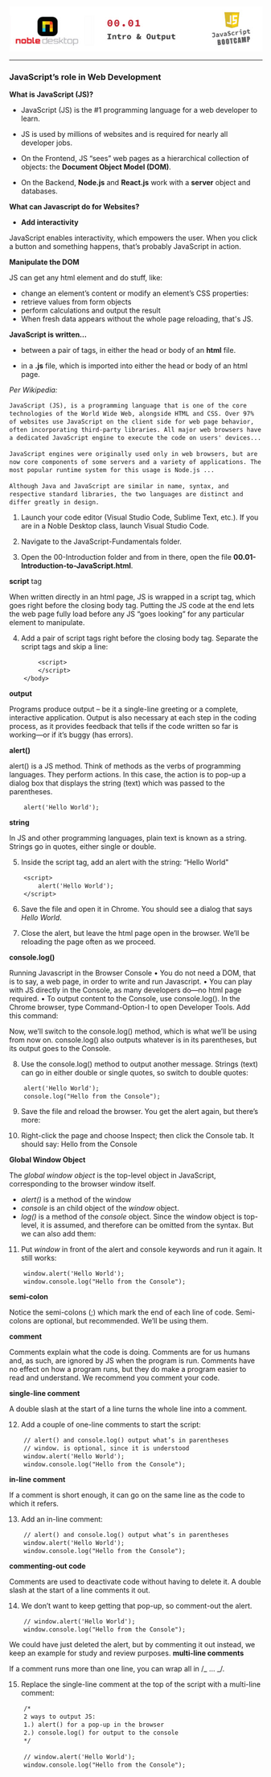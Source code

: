 <!-- ## Lesson 00.01: Intro and Output -->

<p align="center">
<img src="../../images/lessons/ND-JS-lesson-banner-0001.jpg">
</p>

<hr>

### JavaScript’s role in Web Development

**What is JavaScript (JS)?**

- JavaScript (JS) is the #1 programming language for a web developer to learn.

- JS is used by millions of websites and is required for nearly all developer jobs.

- On the Frontend, JS “sees” web pages as a hierarchical collection of objects: the **Document Object Model (DOM)**.

- On the Backend, **Node.js** and **React.js** work with a **server** object and databases.

**What can Javascript do for Websites?**

- **Add interactivity**

JavaScript enables interactivity, which empowers the user. When you click a button and something happens, that’s probably JavaScript in action.

**Manipulate the DOM**

JS can get any html element and do stuff, like:

- change an element’s content or modify an element’s CSS properties:
- retrieve values from form objects
- perform calculations and output the result
- When fresh data appears without the whole page reloading, that's JS.

**JavaScript is written…**

- between a pair of **<script></script>** tags, in either the head or body of an **html** file.

- in a **.js** file, which is imported into either the head or body of an html page.

_Per Wikipedia:_

    JavaScript (JS), is a programming language that is one of the core technologies of the World Wide Web, alongside HTML and CSS. Over 97% of websites use JavaScript on the client side for web page behavior, often incorporating third-party libraries. All major web browsers have a dedicated JavaScript engine to execute the code on users' devices...

    JavaScript engines were originally used only in web browsers, but are now core components of some servers and a variety of applications. The most popular runtime system for this usage is Node.js ...

    Although Java and JavaScript are similar in name, syntax, and respective standard libraries, the two languages are distinct and differ greatly in design.

1. Launch your code editor (Visual Studio Code, Sublime Text, etc.). If you are in a Noble Desktop class, launch Visual Studio Code.

2. Navigate to the JavaScript-Fundamentals folder.

3. Open the 00-Introduction folder and from in there, open the file **00.01-Introduction-to-JavaScript.html**.

**script** tag

When written directly in an html page, JS is wrapped in a script tag, which goes right before the closing body tag. Putting the JS code at the end lets the web page fully load before any JS “goes looking” for any particular element to manipulate.

4. Add a pair of script tags right before the closing body tag. Separate the script tags and skip a line:

```
        <script>
        </script>
    </body>
```

**output**

Programs produce output – be it a single-line greeting or a complete, interactive application. Output is also necessary at each step in the coding process, as it provides feedback that tells if the code written so far is working—or if it’s buggy (has errors).

**alert()**

alert() is a JS method. Think of methods as the verbs of programming languages. They perform actions. In this case, the action is to pop-up a dialog box that displays the string (text) which was passed to the parentheses.

```
    alert('Hello World');
```

**string**

In JS and other programming languages, plain text is known as a string. Strings go in quotes, either single or double.

5. Inside the script tag, add an alert with the string: “Hello World"

```
    <script>
        alert('Hello World');
    </script>
```

6. Save the file and open it in Chrome. You should see a dialog that says _Hello World_.

7. Close the alert, but leave the html page open in the browser. We’ll be reloading the page often as we proceed.

**console.log()**

Running Javascript in the Browser Console
• You do not need a DOM, that is to say, a web page, in order to write and run Javascript.
• You can play with JS directly in the Console, as many developers do—no html page required.
• To output content to the Console, use console.log().
In the Chrome browser, type Command-Option-I to open Developer Tools.
Add this command:

Now, we’ll switch to the console.log() method, which is what we’ll be using from now on. console.log() also outputs whatever is in its parentheses, but its output goes to the Console.

8. Use the console.log() method to output another message. Strings (text) can go in either double or single quotes, so switch to double quotes:

```
    alert('Hello World');
    console.log("Hello from the Console");
```

9. Save the file and reload the browser. You get the alert again, but there’s more:

10. Right-click the page and choose Inspect; then click the Console tab. It should say: Hello from the Console

**Global Window Object**

The _global window object_ is the top-level object in JavaScript, corresponding to the browser window itself.

- _alert()_ is a method of the window
- _console_ is an child object of the _window_ object.
- _log()_ is a method of the _console_ object.
  Since the window object is top-level, it is assumed, and therefore can be omitted from the syntax. But we can also add them:

11. Put _window_ in front of the alert and console keywords and run it again. It still works:

```
    window.alert('Hello World');
    window.console.log("Hello from the Console");
```

**semi-colon**

Notice the semi-colons (;) which mark the end of each line of code.
Semi-colons are optional, but recommended. We’ll be using them.

**comment**

Comments explain what the code is doing. Comments are for us humans and, as such, are ignored by JS when the program is run. Comments have no effect on how a program runs, but they do make a program easier to read and understand. We recommend you comment your code.

**single-line comment**

A double slash at the start of a line turns the whole line into a comment.

12. Add a couple of one-line comments to start the script:

```
    // alert() and console.log() output what’s in parentheses
    // window. is optional, since it is understood
    window.alert('Hello World');
    window.console.log("Hello from the Console");
```

**in-line comment**

If a comment is short enough, it can go on the same line as the code to which it refers.

13. Add an in-line comment:

```
    // alert() and console.log() output what’s in parentheses
    window.alert('Hello World');
    window.console.log("Hello from the Console");
```

**commenting-out code**

Comments are used to deactivate code without having to delete it. A double slash at the start of a line comments it out.

14. We don’t want to keep getting that pop-up, so comment-out the alert.

```
    // window.alert('Hello World');
    window.console.log("Hello from the Console");
```

We could have just deleted the alert, but by commenting it out instead, we keep an example for study and review purposes.
**multi-line comments**

If a comment runs more than one line, you can wrap all in /_ … _/.

15. Replace the single-line comment at the top of the script with a multi-line comment:

```
    /*
    2 ways to output JS:
    1.) alert() for a pop-up in the browser
    2.) console.log() for output to the console
    */

    // window.alert('Hello World');
    window.console.log("Hello from the Console");
```
